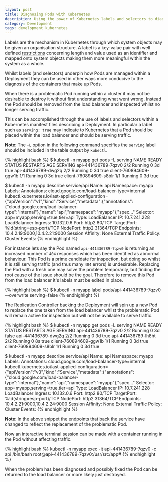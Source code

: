 ```yaml
---
layout: post
title: Diagnosing Pods with Kubernetes
description: Using the power of Kubernetes labels and selectors to diagnose problematic pods.
category: Development
tags: development kubernetes
---
```

Labels are the mechanism in Kubernetes through which system objects may be
given an organisation structure. A label is a key-value pair with well defined
[restrictions](https://kubernetes.io/docs/concepts/overview/working-with-objects/labels/#syntax-and-character-set)
concerning length and value used as an identifier and mapped onto system
objects making them more meaningful within the system as a whole.

Whilst labels (and selectors) underpin how Pods are managed within a Deployment
they can be used in other ways more conducive to the diagnosis of the
containers that make up Pods.

When there is a problematic Pod running within a cluster it may not be
desirable to destroy it without first understanding what went wrong. Instead
the Pod should be removed from the load balancer and inspected whilst no longer
serving traffic.

This can be accomplished through the use of labels and selectors within a
Kubernetes manifest files describing a Deployment. In particular a label such
as `serving: true` may indicate to Kubernetes that a Pod should be placed
within the load balancer and should be serving traffic.

**Note**: The `-L` option in the following command specifies the `serving`
label should be included in the table output by `kubectl`.

{% highlight bash %}
$ kubectl -n myapp get pods -L serving
NAME                     READY     STATUS    RESTARTS   AGE       SERVING
api-441436789-7qzv0      2/2       Running   0          3d        true
api-441436789-dwg2q      2/2       Running   0          3d        true
client-760894609-ggw1b   1/1       Running   0          3d        true
client-760894609-s8blr   1/1       Running   0          3d        true

$ kubectl -n myapp describe service/api
Name:                     api
Namespace:                myapp
Labels:                   <none>
Annotations:              cloud.google.com/load-balancer-type=internal
                          kubectl.kubernetes.io/last-applied-configuration={"apiVersion":"v1","kind":"Service","metadata":{"annotations":{"cloud.google.com/load-balancer-type":"internal"},"name":"api","namespace":"myapp"},"spec..."
Selector:                 app=myapp,serving=true,tier=api
Type:                     LoadBalancer
IP:                       10.7.241.228
LoadBalancer Ingress:     10.132.0.6
Port:                     http2  80/TCP
TargetPort:               %!d(string=esp-port)/TCP
NodePort:                 http2  31364/TCP
Endpoints:                10.4.2.19:9000,10.4.2.21:9000
Session Affinity:         None
External Traffic Policy:  Cluster
Events:                   <none>
{% endhighlight %}

For instance lets say the Pod named `api-441436789-7qzv0` is returning an
increased number of `404` responses which has been identified as abnormal
behaviour. This Pod is a prime candidate for inspection, but doing so whilst it
is still serving traffic (and thus many `404` errors) is undesirable. Replacing
the Pod with a fresh one may solve the problem temporarily, but finding the
root cause of the issue should be the goal. Therefore to remove this Pod from
the load balancer it's labels must be edited in place.

{% highlight bash %}
$ kubectl -n myapp label pods/api-441436789-7qzv0 --overwrite serving=false
{% endhighlight %}

The Replication Controller backing the Deployment will spin up a new Pod to
replace the one taken from the load balancer whilst the problematic Pod will
remain active for inspection but will not be available to serve traffic.

{% highlight bash %}
$ kubectl -n myapp get pods -L serving
NAME                     READY     STATUS    RESTARTS   AGE       SERVING
api-441436789-7qzv0      2/2       Running   0          3d        false
api-441436789-dwg2q      2/2       Running   0          3d        true
api-441436789-lh8ht      2/2       Running   0          8s        true
client-760894609-ggw1b   1/1       Running   0          3d        true
client-760894609-s8blr   1/1       Running   0          3d        true

$ kubectl -n myapp describe service/api
Name:                     api
Namespace:                myapp
Labels:                   <none>
Annotations:              cloud.google.com/load-balancer-type=internal
                          kubectl.kubernetes.io/last-applied-configuration={"apiVersion":"v3","kind":"Service","metadata":{"annotations":{"cloud.google.com/load-balancer-type":"internal"},"name":"api","namespace":"myapp"},"spec..."
Selector:                 app=myapp,serving=true,tier=api
Type:                     LoadBalancer
IP:                       10.7.241.228
LoadBalancer Ingress:     10.132.0.6
Port:                     http2  80/TCP
TargetPort:               %!d(string=esp-port)/TCP
NodePort:                 http2  31364/TCP
Endpoints:                10.4.2.21:9000,10.4.2.24:9000
Session Affinity:         None
External Traffic Policy:  Cluster
Events:                   <none>
{% endhighlight %}

**Note**: In the above snippet the endpoints that back the service have changed
to reflect the replacement of the problematic Pod.

Now an interactive terminal session can be made with a container running in the
Pod without affecting traffic.

{% highlight bash %}
kubectl -n myapp exec -it api-441436789-7qzv0 -c api /bin/bash
root@api-441436789-7qzv0:/usr/src/app#
{% endhighlight %}

When the problem has been diagnosed and possibly fixed the Pod can be returned
to the load balancer or more likely just destroyed.
